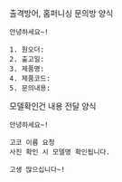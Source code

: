 출격방어, 홈퍼니싱 문의방 양식
```
안녕하세요~!

1. 원오더: 
2. 출고일: 
3. 제품명: 
4. 제품코드: 
5. 문의내용: 
```

모델확인건 내용 전달 양식
```
안녕하세요~!

고코 이름 요청
사진 확인 시 모델명 확인됩니다.

고생 많으십니다~!
```